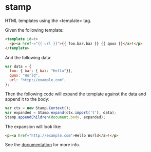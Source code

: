# stamp
HTML templates using the &lt;template> tag. 

Given the following template:

```HTML
<template id=t>
  <p><a href-="{{ url }}">{{ foo.bar.baz }} {{ quux }}</a>!</p>
</template>
```

And the following data:

```JavaScript
var data = {
  foo: { bar: { baz: "Hello"}},
  quux: "World",
  url: "http://example.com",
};
```

Then the following code will expand the template against the data and
append it to the body:

```JavaScript
var ctx = new Stamp.Context();
var expanded = Stamp.expand(ctx.import('t'), data);
Stamp.appendChildren(document.body, expanded);
```

The expansion will look like:

```HTML
<p><a href="http://example.com">Hello World</a>!</p>
```

See the [documentation](https://github.com/jcgregorio/stamp/wiki) for more info.
